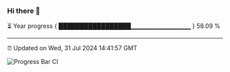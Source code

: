 ### Hi there 👋

⏳ Year progress { █████████████████▁▁▁▁▁▁▁▁▁▁▁▁▁ } 58.09 %

---

⏰ Updated on Wed, 31 Jul 2024 14:41:57 GMT

![Progress Bar CI](https://github.com/IshwaranRudhara/GIT-ACTION/workflows/Progress%20Bar%20CI/badge.svg)
